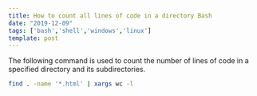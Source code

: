 ```yaml
---
title: How to count all lines of code in a directory Bash
date: "2019-12-09"
tags: ['bash','shell','windows','linux']
template: post
---
```


The following command is used to count the number of lines of code in a specified directory and its subdirectories.

```bash
find . -name '*.html' | xargs wc -l
```
